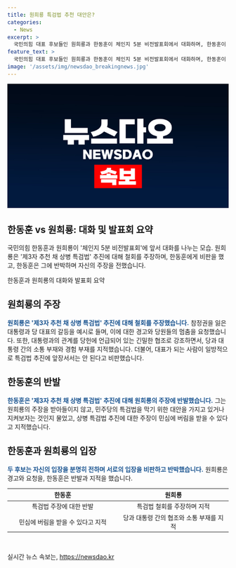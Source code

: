 ```yaml
---
title: 원희룡 특검법 추천 대안은?
categories:
  - News
excerpt: >
  국민의힘 대표 후보들인 원희룡과 한동훈이 체인지 5분 비전발표회에서 대화하며, 한동훈이 제안한 제3자 추천 채 상병 특검법에 대한 원희룡의 비판에 대해 논쟁이 치열해졌다. 원희룡은 자신의 소셜미디어를 통해 경험과 전략의 부재를 지적하며 한동훈에 대한 비판을 이어갔고, 한동훈은 자신을 향한 배신론 발언에 대해 네거티브 정치 공세에 대응하지 않겠다는 입장을 밝혔다.
feature_text: >
  국민의힘 대표 후보들인 원희룡과 한동훈이 체인지 5분 비전발표회에서 대화하며, 한동훈이 제안한 제3자 추천 채 상병 특검법에 대한 원희룡의 비판에 대해 논쟁이 치열해졌다. 원희룡은 자신의 소셜미디어를 통해 경험과 전략의 부재를 지적하며 한동훈에 대한 비판을 이어갔고, 한동훈은 자신을 향한 배신론 발언에 대해 네거티브 정치 공세에 대응하지 않겠다는 입장을 밝혔다.
image: '/assets/img/newsdao_breakingnews.jpg'
---
```


<p><img src="/assets/img/newsdao_breakingnews.jpg" alt="pcversion 속보" /></p>

<h2 data-ke-size="size26">한동훈 vs 원희룡: 대화 및 발표회 요약</h2>

<p>국민의힘 한동훈과 원희룡이 '체인지 5분 비전발표회'에 앞서 대화를 나누는 모습. 원희룡은 '제3자 추천 채 상병 특검법' 추진에 대해 철회를 주장하며, 한동훈에게 비판을 했고, 한동훈은 그에 반박하며 자신의 주장을 전했습니다.</p>

<p data-ke-size="size16">한동훈과 원희룡의 대화와 발표회 요약</p>

<h2 data-ke-size="size26">원희룡의 주장</h2>

<p><b><span style="color: #1a5490;">원희룡은 '제3자 추천 채 상병 특검법' 추진에 대해 철회를 주장했습니다.</span></b> 참정권을 잃은 대통령과 당 대표의 갈등을 예시로 들며, 이에 대한 경고와 당원들의 멈춤을 요청했습니다. 또한, 대통령과의 관계를 당헌에 언급되어 있는 긴밀한 협조로 강조하면서, 당과 대통령 간의 소통 부재와 경험 부재를 지적했습니다. 더불어, 대표가 되는 사람이 일방적으로 특검법 추진에 앞장서서는 안 된다고 비판했습니다.</p>

<h2 data-ke-size="size26">한동훈의 반발</h2>

<p><b><span style="color: #1a5490;">한동훈은 '제3자 추천 채 상병 특검법' 추진에 대해 원희룡의 주장에 반발했습니다.</span></b> 그는 원희룡의 주장을 받아들이지 않고, 민주당의 특검법을 막기 위한 대안을 가지고 있거나 지켜보자는 것인지 물었고, 상병 특검법 추진에 대한 주장이 민심에 버림을 받을 수 있다고 지적했습니다.</p>

<h2 data-ke-size="size26">한동훈과 원희룡의 입장</h2>

<p><b><span style="color: #1a5490;">두 후보는 자신의 입장을 분명히 전하며 서로의 입장을 비판하고 반박했습니다.</span></b> 원희룡은 경고와 요청을, 한동훈은 반발과 지적을 했습니다.</p>

<table>
    <thead>
        <tr>
            <th style="text-align: center; width: 300px;">한동훈</th>
            <th style="text-align: center; width: 300px;">원희룡</th>
        </tr>
    </thead>
    <tbody>
        <tr>
            <td style="text-align: center;">특검법 주장에 대한 반발</td>
            <td style="text-align: center;">특검법 철회를 주장하며 지적</td>
        </tr>
        <tr>
            <td style="text-align: center;">민심에 버림을 받을 수 있다고 지적</td>
            <td style="text-align: center;">당과 대통령 간의 협조와 소통 부재를 지적</td>
        </tr>
    </tbody>
</table>

<p data-ke-size="size16">&nbsp;</p>
실시간 뉴스 속보는, <a href="https://newsdao.kr" rel="dofollow">https://newsdao.kr</a>


